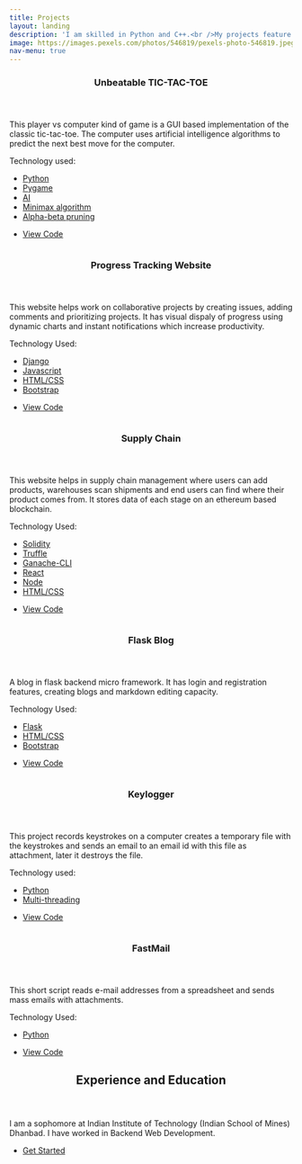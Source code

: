 ```yaml
---
title: Projects
layout: landing
description: 'I am skilled in Python and C++.<br />My projects feature web development, game development and AI.'
image: https://images.pexels.com/photos/546819/pexels-photo-546819.jpeg?auto=compress&cs=tinysrgb&dpr=1&w=500
nav-menu: true
---
```


<!-- Main -->
<div id="main">

<!-- One -->
<section id="one">
	<div class="inner">
		<header class="major">
			<h3>Unbeatable TIC-TAC-TOE</h3>
				</header>
			<p>This player vs computer kind of game is a GUI based implementation of the classic
				tic-tac-toe. The computer uses artificial intelligence algorithms to predict
				the next best move for the computer.</p>
			<p>Technology used:</p>
		<ul class="actions">
				<li><a href="#" class="button special small">Python</a></li>
				<li><a href="#" class="button special small">Pygame</a></li>
				<li><a href="#" class="button special small">AI</a></li>
			<li><a href="#" class="button special small">Minimax algorithm</a></li>
			<li><a href="#" class="button special small">Alpha-beta pruning</a></li>	
		</ul>
			<ul class="actions">
				<li><a href="https://github.com/hyperloop11/Unbeatable-TIC-TAC-TOE" class="button">View Code</a></li>
			</ul>
	</div>
</section>

<!-- Two -->
<section id="two" class="spotlights">
	<section>
		<a href="generic.html" class="image">
			<img src="{% link assets/images/pic08.jpg %}" alt="" data-position="center center" />
		</a>
		<div class="content">
			<div class="inner">
				<header class="major">
					<h3>Progress Tracking Website</h3>
				</header>
				<p>This website helps work on collaborative projects by creating issues, adding
					comments and prioritizing projects. It has visual dispaly of progress 
					using dynamic charts and instant notifications which increase productivity.</p>
				<p>Technology Used:</p>
		<ul class="actions">
				<li><a href="#" class="button special small">Django</a></li>
				<li><a href="#" class="button special small">Javascript</a></li>
				<li><a href="#" class="button special small">HTML/CSS</a></li>
				<li><a href="#" class="button special small">Bootstrap</a></li>
		</ul>
				<ul class="actions">
					<li><a href="https://github.com/hyperloop11/Progress-tracking-website" class="button">View Code</a></li>
				</ul>
			</div>
		</div>
	</section>
	<section>
		<a href="generic.html" class="image">
			<img src="{% link assets/images/pic08.jpg %}" alt="" data-position="center center" />
		</a>
		<div class="content">
			<div class="inner">
				<header class="major">
					<h3>Supply Chain</h3>
				</header>
				<p>This website helps in supply chain management where users
					can add products, warehouses scan shipments and end users
					can find where their product comes from.
					It stores data of each stage on an ethereum based blockchain.</p>
				<p>Technology Used:</p>
		<ul class="actions">
				<li><a href="#" class="button special small">Solidity</a></li>
				<li><a href="#" class="button special small">Truffle</a></li>
				<li><a href="#" class="button special small">Ganache-CLI</a></li>
				<li><a href="#" class="button special small">React</a></li>
				<li><a href="#" class="button special small">Node</a></li>
				<li><a href="#" class="button special small">HTML/CSS</a></li>
		</ul>
				<ul class="actions">
					<li><a href="https://github.com/hyperloop11/Supply-Chain" class="button">View Code</a></li>
				</ul>
			</div>
		</div>
	</section>
	<section >
		<a href="generic.html" class="image">
			<img src="{% link assets/images/pic09.jpg %}" alt="" data-position="center center" />
		</a>
		<div class="content">
			<div class="inner">
				<header class="major">
					<h3>Flask Blog</h3>
				</header>
		<p>A blog in flask backend micro framework. It has login and registration features, creating blogs and
		markdown editing capacity.</p>
		<p>Technology Used:</p>
		<ul class="actions">
				<li><a href="#" class="button special small">Flask</a></li>
				<li><a href="#" class="button special small">HTML/CSS</a></li>
				<li><a href="#" class="button special small">Bootstrap</a></li>	
		</ul>
		<ul class="actions">
					<li><a href="https://github.com/hyperloop11/flask-blog" class="button">View Code</a></li>
				</ul>
			</div>
		</div>
	</section>
	<section>
		<a href="generic.html" class="image">
			<img src="{% link assets/images/pic10.jpg %}" alt="" data-position="25% 25%" />
		</a>
		<div class="content">
			<div class="inner">
				<header class="major">
					<h3>Keylogger</h3>
				</header>
				<p>This project records keystrokes on a computer creates a temporary file with the keystrokes and sends an email
				to an email id with this file as attachment, later it destroys the file.</p>
				<p>Technology used:</p>
				<ul class="actions">
				<li><a href="#" class="button special small">Python</a></li>
				<li><a href="#" class="button special small">Multi-threading</a></li>	
		</ul>
				<ul class="actions">
					<li><a href="https://github.com/hyperloop11/Keylogger" class="button">View Code</a></li>
				</ul>
			</div>
		</div>
	</section>
	<section>
		<a href="generic.html" class="image">
			<img src="{% link assets/images/pic10.jpg %}" alt="" data-position="25% 25%" />
		</a>
		<div class="content">
			<div class="inner">
				<header class="major">
					<h3>FastMail</h3>
				</header>
				<p>This short script reads e-mail addresses from a spreadsheet and sends mass emails with attachments. </p>
				<p>Technology Used:</p>
				<ul class="actions">
				<li><a href="#" class="button special small">Python</a></li>	
		</ul>
				<ul class="actions">
					<li><a href="https://github.com/hyperloop11/FastEmail" class="button">View Code</a></li>
				</ul>
			</div>
		</div>
	</section>
</section>
<!-- Three -->
<section id="three">
	<div class="inner">
		<header class="major">
			<h2>Experience and Education</h2>
		</header>
		<p> I am a sophomore at Indian Institute of Technology (Indian School of Mines) Dhanbad. I have worked in Backend
		Web Development. </p>
		<ul class="actions">
			<li><a href="generic.html" class="button next">Get Started</a></li>
		</ul>
	</div>
</section>

</div>

